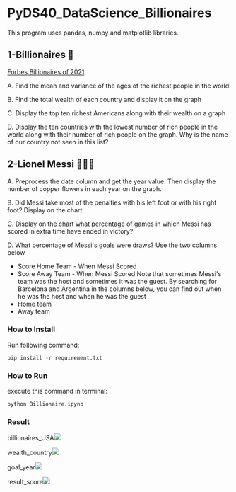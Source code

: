 # PyDS40_DataScience_Billionaires
This program uses pandas, numpy and matplotlib libraries.

## 1-Billionaires 🤑
[Forbes Billionaires of 2021](https://www.kaggle.com/datasets/roysouravcu/forbes-billionaires-of-2021).

A. Find the mean and variance of the ages of the richest people in the world

B. Find the total wealth of each country and display it on the graph

C. Display the top ten richest Americans along with their wealth on a graph

D. Display the ten countries with the lowest number of rich people in the world along with their number of rich people on the graph. Why is the name of our country not seen in this list?

## 2-Lionel Messi 🏃🏻‍♂️
A. Preprocess the date column and get the year value. Then display the number of copper flowers in each year on the graph.

B. Did Messi take most of the penalties with his left foot or with his right foot? Display on the chart.

C. Display on the chart what percentage of games in which Messi has scored in extra time have ended in victory? 

D. What percentage of Messi's goals were draws? Use the two columns below
- Score Home Team - When Messi Scored
- Score Away Team - When Messi Scored
Note that sometimes Messi's team was the host and sometimes it was the guest. By searching for Barcelona and Argentina in the columns below, you can find out when he was the host and when he was the guest
- Home team
- Away team

### How to Install
Run following command:
```
pip install -r requirement.txt
```

### How to Run
execute this command in terminal:
```
python Billionaire.ipynb
```

### Result
billionaires_USA![](https://raw.githubusercontent.com/Farokhlagha/PyDataScience/main/PyDS40_DataScience_Billionaires/output/billionaires_USA.png)

wealth_country![](https://raw.githubusercontent.com/Farokhlagha/PyDataScience/main/PyDS40_DataScience_Billionaires/output/wealth_country.png)

goal_year![](https://raw.githubusercontent.com/Farokhlagha/PyDataScience/main/PyDS40_DataScience_Billionaires/output/goal_year.png)

result_score![](https://raw.githubusercontent.com/Farokhlagha/PyDataScience/main/PyDS40_DataScience_Billionaires/output/result_score.png)

